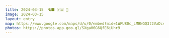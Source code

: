 ```yaml
---
title: 2024-03-15  🐈‍⬛ 🇹🇼 🌸
image: 2024-03-15
layout: entry
map: https://www.google.com/maps/d/u/0/embed?mid=1WFU80c_LMBNGQ3t2VaDcsuVv4A3oyT0&ehbc=2E312F
photos: https://photos.app.goo.gl/SXgaH6G6QfE6iUhr9
---
```

